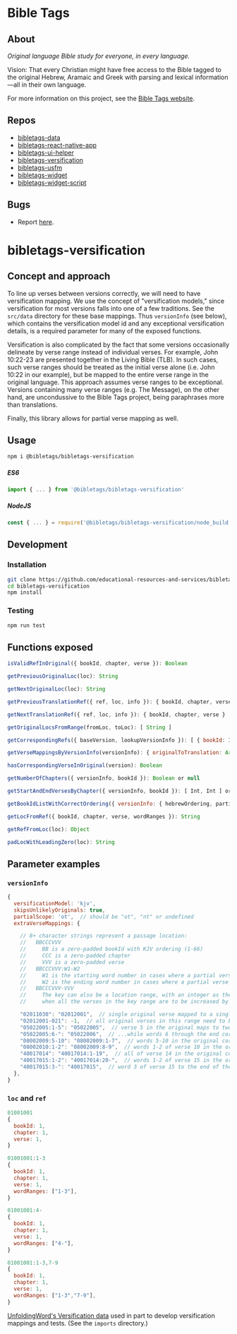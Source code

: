 # Bible Tags

## About

*Original language Bible study for everyone, in every language.*

Vision: That every Christian might have free access to the Bible tagged to the original Hebrew, Aramaic and Greek with parsing and lexical information—all in their own language.

For more information on this project, see the [Bible Tags website](https://bibletags.org).

## Repos

* [bibletags-data](https://github.com/educational-resources-and-services/bibletags-data)
* [bibletags-react-native-app](https://github.com/educational-resources-and-services/bibletags-react-native-app)
* [bibletags-ui-helper](https://github.com/educational-resources-and-services/bibletags-ui-helper)
* [bibletags-versification](https://github.com/educational-resources-and-services/bibletags-versification)
* [bibletags-usfm](https://github.com/educational-resources-and-services/bibletags-usfm)
* [bibletags-widget](https://github.com/educational-resources-and-services/bibletags-widget)
* [bibletags-widget-script](https://github.com/educational-resources-and-services/bibletags-widget-script)

## Bugs

* Report [here](https://github.com/educational-resources-and-services/bibletags-data/issues).

# bibletags-versification

## Concept and approach

To line up verses between versions correctly, we will need to have versification mapping. We use the concept of "versification models," since versification for most versions falls into one of a few traditions. See the `src/data` directory for these base mappings. Thus `versionInfo` (see below), which contains the versification model id and any exceptional versification details, is a required parameter for many of the exposed functions.

Versification is also complicated by the fact that some versions occasionally delineate by verse range instead of individual verses. For example, John 10:22-23 are presented together in the Living Bible (TLB). In such cases, such verse ranges should be treated as the initial verse alone (i.e. John 10:22 in our example), but be mapped to the entire verse range in the original language. This approach assumes verse ranges to be exceptional. Versions containing many verse ranges (e.g. The Message), on the other hand, are uncondussive to the Bible Tags project, being paraphrases more than translations.

Finally, this library allows for partial verse mapping as well.

## Usage

```bash
npm i @bibletags/bibletags-versification
```

##### ES6

```js
import { ... } from '@bibletags/bibletags-versification'
```

##### NodeJS

```js
const { ... } = require('@bibletags/bibletags-versification/node_build')
```

## Development

### Installation

```bash
git clone https://github.com/educational-resources-and-services/bibletags-versification
cd bibletags-versification
npm install
```

### Testing

```js
npm run test
```

## Functions exposed

```js
isValidRefInOriginal({ bookId, chapter, verse }): Boolean
```

```js
getPreviousOriginalLoc(loc): String
```

```js
getNextOriginalLoc(loc): String
```

```js
getPreviousTranslationRef({ ref, loc, info }): { bookId, chapter, verse }
```

```js
getNextTranslationRef({ ref, loc, info }): { bookId, chapter, verse }
```

```js
getOriginalLocsFromRange(fromLoc, toLoc): [ String ]
```

```js
getCorrespondingRefs({ baseVersion, lookupVersionInfo }): [ { bookId: Int, chapter: Int, verse: Int} ]
```

```js
getVerseMappingsByVersionInfo(versionInfo): { originalToTranslation: Array, translationToOriginal: Array }
```

```js
hasCorrespondingVerseInOriginal(version): Boolean
```

```js
getNumberOfChapters({ versionInfo, bookId }): Boolean or null
```

```js
getStartAndEndVersesByChapter({ versionInfo, bookId }): [ Int, Int ] or null
```

```js
getBookIdListWithCorrectOrdering({ versionInfo: { hebrewOrdering, partialScope } }): [ Int ]
```

```js
getLocFromRef({ bookId, chapter, verse, wordRanges }): String
```

```js
getRefFromLoc(loc): Object
```

```js
padLocWithLeadingZero(loc): String
```


## Parameter examples

### `versionInfo`

```js
{
  versificationModel: 'kjv',
  skipsUnlikelyOriginals: true,
  partialScope: 'ot',  // should be "ot", "nt" or undefined
  extraVerseMappings: {

    // 8+ character strings represent a passage location:
    //   BBCCCVVV
    //     BB is a zero-padded bookId with KJV ordering (1-66)
    //     CCC is a zero-padded chapter
    //     VVV is a zero-padded verse
    //   BBCCCVVV:W1-W2
    //     W1 is the starting word number in cases where a partial verse must be mapped
    //     W2 is the ending word number in cases where a partial verse must be mapped (MUST be left blank when it covers the rest of the verse)
    //   BBCCCVVV-VVV
    //     The key can also be a location range, with an integer as the value. Use this
    //     when all the verses in the key range are to be increased by the same amount.

    "02011030": "02012001",  // single original verse mapped to a single translation verse
    "02012001-021": -1,  // all original verses in this range need to be reduced by 1 to map properly to the translation
    "05022005:1-5": "05022005",  // verse 5 in the original maps to two in the translation; words 1-5 correspond to verse 5 in the translation...
    "05022005:6-": "05022006",  // ...while words 6 through the end correspond to verse 6 in the translation
    "08002009:5-10": "08002009:1-7",  // words 5-10 in the original correspond to words 1-7 in the translation
    "08002010:1-2": "08002009:8-9",  // words 1-2 of verse 10 in the original correspond to words 8-9 of verse 9 in the translation
    "40017014": "40017014:1-19",  // all of verse 14 in the original correspond to only words 1-19 of the translation
    "40017015:1-2": "40017014:20-",  // words 1-2 of verse 15 in the original correspond to word 20 of verse 14 to the end of that same verse in the translation
    "40017015:3-": "40017015",  // word 3 of verse 15 to the end of the same verse correspond to verse 15 in the translation
  },
}
```

### `loc` and `ref`

```js
01001001
{
  bookId: 1,
  chapter: 1,
  verse: 1,
}

01001001:1-3
{
  bookId: 1,
  chapter: 1,
  verse: 1,
  wordRanges: ["1-3"],
}

01001001:4-
{
  bookId: 1,
  chapter: 1,
  verse: 1,
  wordRanges: ["4-"],
}

01001001:1-3,7-9
{
  bookId: 1,
  chapter: 1,
  verse: 1,
  wordRanges: ["1-3","7-9"],
}
```

[UnfoldingWord's Versification data](https://github.com/unfoldingWord-dev/uw-api) used in part to develop versification mappings and tests. (See the `imports` directory.)